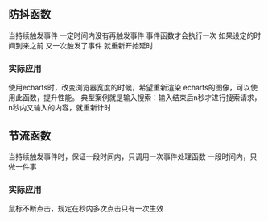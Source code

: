 ## 防抖函数
当持续触发事件 一定时间内没有再触发事件 事件函数才会执行一次
如果设定的时间到来之前 又一次触发了事件 就重新开始延时

### 实际应用
使用echarts时，改变浏览器宽度的时候，希望重新渲染
echarts的图像，可以使用此函数，提升性能。
典型案例就是输入搜索：输入结束后n秒才进行搜索请求，n秒内又输入的内容，就重新计时


## 节流函数
当持续触发事件时，保证一段时间内，只调用一次事件处理函数
一段时间内，只做一件事

### 实际应用
鼠标不断点击，规定在秒内多次点击只有一次生效
